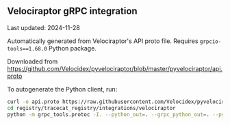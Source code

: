 ## Velociraptor gRPC integration

Last updated: 2024-11-28

Automatically generated from Velociraptor's API proto file.
Requires `grpcio-tools==1.68.0` Python package.

Downloaded from https://github.com/Velocidex/pyvelociraptor/blob/master/pyvelociraptor/api.proto

To autogenerate the Python client, run:

```bash
curl -o api.proto https://raw.githubusercontent.com/Velocidex/pyvelociraptor/master/pyvelociraptor/api.proto
cd registry/tracecat_registry/integrations/velociraptor
python -m grpc_tools.protoc -I. --python_out=. --grpc_python_out=. --pyi_out=. api.proto
```
